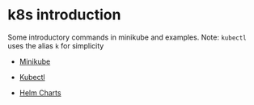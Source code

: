 # k8s introduction

Some introductory commands in minikube and examples.
Note: `kubectl`  uses the alias `k` for simplicity

- [Minikube](https://github.com/dptorri/k8s_intro/blob/master/minikube.md)

- [Kubectl](https://github.com/dptorri/k8s_intro/blob/master/kubectl.md)

- [Helm Charts](https://github.com/dptorri/k8s_intro/blob/master/helm-guide/helm-charts.md)
